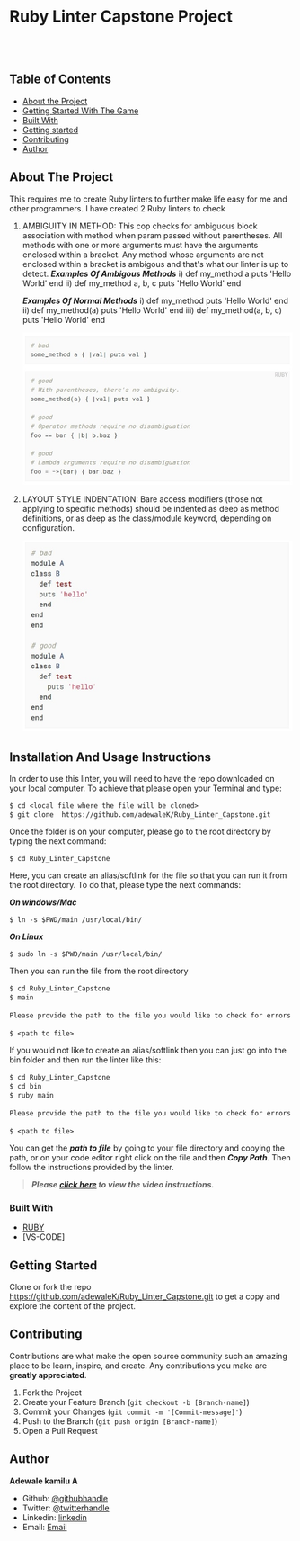 # Ruby Linter Capstone Project


<br />
 
<br> 

## Table of Contents

* [About the Project](#About-The-Project)
* [Getting Started With The Game](#Installation-And-Usage-Instructions)
* [Built With](#Built-With)
* [Getting started](#Getting-Started)
* [Contributing](#contributing)
* [Author](#Author)


<!-- ABOUT THE PROJECT -->
## About The Project

This requires me to create Ruby linters to further make life easy for me and other programmers. I have created 2 Ruby linters to check

1. AMBIGUITY IN METHOD: This cop checks for ambiguous block association with method when param passed without parentheses. All methods with one or more arguments must have the arguments enclosed within a bracket. Any method whose arguments are not enclosed within a bracket is ambigous and that's what our linter is up to detect.
   *****Examples Of Ambigous Methods*****
   i) def my_method a
        puts 'Hello World'
      end
   ii) def my_method a, b, c
        puts 'Hello World'
      end
   
   *****Examples Of Normal Methods*****
   i) def my_method 
        puts 'Hello World'
      end
   ii) def my_method(a)
        puts 'Hello World'
      end
   iii) def my_method(a, b, c)
        puts 'Hello World'
      end

   ![screenshot](images/sample1a.jpg)

2. LAYOUT STYLE INDENTATION: Bare access modifiers (those not applying to specific methods) should be indented as deep as method definitions, or as deep as the class/module keyword, depending on configuration.

   ![screenshot](images/sample2a.jpg)

## Installation And Usage Instructions

In order to use this linter, you will need to have the repo downloaded on your local computer. To achieve that please open your Terminal and type:

```
$ cd <local file where the file will be cloned>
$ git clone  https://github.com/adewaleK/Ruby_Linter_Capstone.git
```

Once the folder is on your computer, please go to the root directory by typing the next command:

```
$ cd Ruby_Linter_Capstone
```

Here, you can create an alias/softlink for the file so that you can run it from the root directory. To do that, please type the next commands:

**_On windows/Mac_**

```
$ ln -s $PWD/main /usr/local/bin/

```

**_On Linux_**

```
$ sudo ln -s $PWD/main /usr/local/bin/
```

Then you can run the file from the root directory

```
$ cd Ruby_Linter_Capstone
$ main

Please provide the path to the file you would like to check for errors

$ <path to file>

```

If you would not like to create an alias/softlink then you can just go into the bin folder and then run the linter like this:

```
$ cd Ruby_Linter_Capstone
$ cd bin
$ ruby main

Please provide the path to the file you would like to check for errors

$ <path to file>

```

You can get the **_path to file_** by going to your file directory and copying the path, or on your code editor right click on the file and then **_Copy Path_**. Then follow the instructions provided by the linter.

> **_Please [click here](https://www.loom.com/share/e74fb588c8204a2c99ffc721366cb901) to view the video instructions._**

### Built With

* [RUBY](https://ruby-doc.org/)
* [VS-CODE]

<!-- GETTING STARTED -->
## Getting Started

Clone or fork the repo <https://github.com/adewaleK/Ruby_Linter_Capstone.git> to get a copy and explore the content of the project.


<!-- CONTRIBUTING -->
## Contributing

Contributions are what make the open source community such an amazing place to be learn, inspire, and create. Any contributions you make are **greatly appreciated**.

1. Fork the Project
2. Create your Feature Branch (`git checkout -b [Branch-name]`)
3. Commit your Changes (`git commit -m '[Commit-message]'`)
4. Push to the Branch (`git push origin [Branch-name]`)
5. Open a Pull Request

## Author

**Adewale kamilu A**  
* Github: [@githubhandle](https://github.com/adewaleK)
* Twitter: [@twitterhandle](https://twitter.com/twitterhandle)
* Linkedin: [linkedin](https://linkedin.com/linkedinhandle)
* Email: [Email](devkamilnaija@gmail.com)
